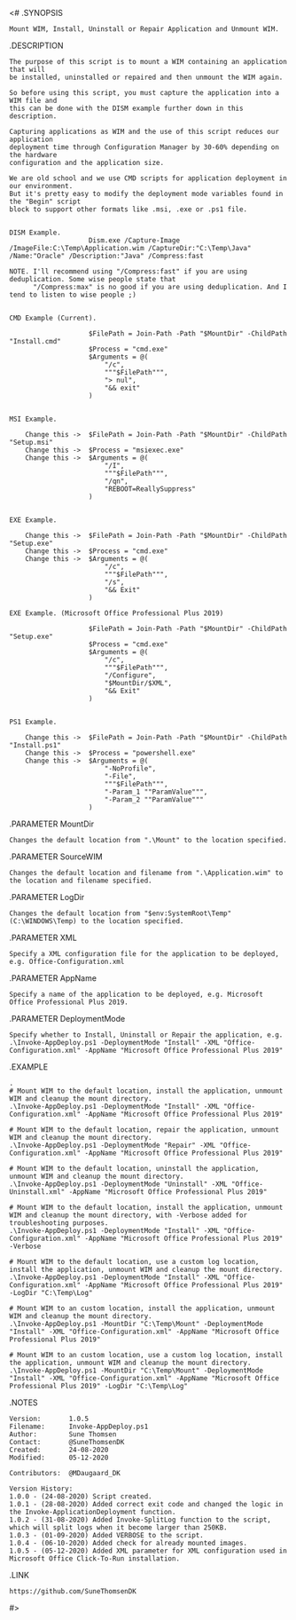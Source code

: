 <#
.SYNOPSIS

	Mount WIM, Install, Uninstall or Repair Application and Unmount WIM.

.DESCRIPTION

	The purpose of this script is to mount a WIM containing an application that will
	be installed, uninstalled or repaired and then unmount the WIM again.

	So before using this script, you must capture the application into a WIM file and
	this can be done with the DISM example further down in this description.

	Capturing applications as WIM and the use of this script reduces our application
	deployment time through Configuration Manager by 30-60% depending on the hardware
	configuration and the application size.

	We are old school and we use CMD scripts for application deployment in our environment.
	But it's pretty easy to modify the deployment mode variables found in the "Begin" script
	block to support other formats like .msi, .exe or .ps1 file.


	DISM Example.
	                    Dism.exe /Capture-Image /ImageFile:C:\Temp\Application.wim /CaptureDir:"C:\Temp\Java" /Name:"Oracle" /Description:"Java" /Compress:fast

	NOTE. I'll recommend using "/Compress:fast" if you are using deduplication. Some wise people state that
	      "/Compress:max" is no good if you are using deduplication. And I tend to listen to wise people ;)


	CMD Example (Current).

	                    $FilePath = Join-Path -Path "$MountDir" -ChildPath "Install.cmd"
	                    $Process = "cmd.exe"
	                    $Arguments = @(
	                        "/c",
	                        """$FilePath""",
	                        "> nul",
	                        "&& exit"
	                    )


	MSI Example.

	    Change this ->  $FilePath = Join-Path -Path "$MountDir" -ChildPath "Setup.msi"
	    Change this ->  $Process = "msiexec.exe"
	    Change this ->  $Arguments = @(
	                        "/I",
	                        """$FilePath""",
	                        "/qn",
	                        "REBOOT=ReallySuppress"
	                    )


	EXE Example.

	    Change this ->  $FilePath = Join-Path -Path "$MountDir" -ChildPath "Setup.exe"
	    Change this ->  $Process = "cmd.exe"
	    Change this ->  $Arguments = @(
	                        "/c",
	                        """$FilePath""",
	                        "/s",
	                        "&& Exit"
	                    )

	EXE Example. (Microsoft Office Professional Plus 2019)

	                    $FilePath = Join-Path -Path "$MountDir" -ChildPath "Setup.exe"
	                    $Process = "cmd.exe"
	                    $Arguments = @(
	                        "/c",
	                        """$FilePath""",
	                        "/Configure",
	                        "$MountDir/$XML",
	                        "&& Exit"
	                    )


	PS1 Example.

	    Change this ->  $FilePath = Join-Path -Path "$MountDir" -ChildPath "Install.ps1"
	    Change this ->  $Process = "powershell.exe"
	    Change this ->  $Arguments = @(
	                        "-NoProfile",
	                        "-File",
	                        """$FilePath""",
	                        "-Param_1 ""ParamValue""",
	                        "-Param_2 ""ParamValue"""
	                    )


.PARAMETER MountDir

	Changes the default location from ".\Mount" to the location specified.

.PARAMETER SourceWIM

	Changes the default location and filename from ".\Application.wim" to the location and filename specified.

.PARAMETER LogDir

	Changes the default location from "$env:SystemRoot\Temp" (C:\WINDOWS\Temp) to the location specified.

.PARAMETER XML

	Specify a XML configuration file for the application to be deployed, e.g. Office-Configuration.xml

.PARAMETER AppName

	Specify a name of the application to be deployed, e.g. Microsoft Office Professional Plus 2019.

.PARAMETER DeploymentMode

	Specify whether to Install, Uninstall or Repair the application, e.g. .\Invoke-AppDeploy.ps1 -DeploymentMode "Install" -XML "Office-Configuration.xml" -AppName "Microsoft Office Professional Plus 2019"

.EXAMPLE

	.
	# Mount WIM to the default location, install the application, unmount WIM and cleanup the mount directory.
	.\Invoke-AppDeploy.ps1 -DeploymentMode "Install" -XML "Office-Configuration.xml" -AppName "Microsoft Office Professional Plus 2019"

	# Mount WIM to the default location, repair the application, unmount WIM and cleanup the mount directory.
	.\Invoke-AppDeploy.ps1 -DeploymentMode "Repair" -XML "Office-Configuration.xml" -AppName "Microsoft Office Professional Plus 2019"

	# Mount WIM to the default location, uninstall the application, unmount WIM and cleanup the mount directory.
	.\Invoke-AppDeploy.ps1 -DeploymentMode "Uninstall" -XML "Office-Uninstall.xml" -AppName "Microsoft Office Professional Plus 2019"

	# Mount WIM to the default location, install the application, unmount WIM and cleanup the mount directory, with -Verbose added for troubleshooting purposes.
	.\Invoke-AppDeploy.ps1 -DeploymentMode "Install" -XML "Office-Configuration.xml" -AppName "Microsoft Office Professional Plus 2019" -Verbose

	# Mount WIM to the default location, use a custom log location, install the application, unmount WIM and cleanup the mount directory.
	.\Invoke-AppDeploy.ps1 -DeploymentMode "Install" -XML "Office-Configuration.xml" -AppName "Microsoft Office Professional Plus 2019" -LogDir "C:\Temp\Log"

	# Mount WIM to an custom location, install the application, unmount WIM and cleanup the mount directory.
	.\Invoke-AppDeploy.ps1 -MountDir "C:\Temp\Mount" -DeploymentMode "Install" -XML "Office-Configuration.xml" -AppName "Microsoft Office Professional Plus 2019"

	# Mount WIM to an custom location, use a custom log location, install the application, unmount WIM and cleanup the mount directory.
	.\Invoke-AppDeploy.ps1 -MountDir "C:\Temp\Mount" -DeploymentMode "Install" -XML "Office-Configuration.xml" -AppName "Microsoft Office Professional Plus 2019" -LogDir "C:\Temp\Log"

.NOTES

	Version:       1.0.5
	Filename:      Invoke-AppDeploy.ps1
	Author:        Sune Thomsen
	Contact:       @SuneThomsenDK
	Created:       24-08-2020
	Modified:      05-12-2020

	Contributors:  @MDaugaard_DK

	Version History:
	1.0.0 - (24-08-2020) Script created.
	1.0.1 - (28-08-2020) Added correct exit code and changed the logic in the Invoke-ApplicationDeployment function.
	1.0.2 - (31-08-2020) Added Invoke-SplitLog function to the script, which will split logs when it become larger than 250KB.
	1.0.3 - (01-09-2020) Added VERBOSE to the script.
	1.0.4 - (06-10-2020) Added check for already mounted images.
	1.0.5 - (05-12-2020) Added XML parameter for XML configuration used in Microsoft Office Click-To-Run installation.

.LINK

	https://github.com/SuneThomsenDK
#>
